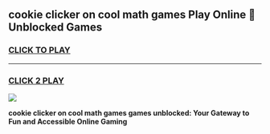 
## cookie clicker on cool math games Play Online 👋 Unblocked Games
<h3>
<a href="https://news.freeplayer.one?title=cookie_clicker_on_cool_math_games&ref=17CMG">CLICK TO PLAY</a></h3>
<hr>

<h3>
<a href="https://news.freeplayer.one?title=cookie_clicker_on_cool_math_games&ref=17CMG">CLICK 2 PLAY</a>
  
</h3>

<a href="https://news.freeplayer.one?title=cookie_clicker_on_cool_math_games&ref=17CMG/"><img src="https://clearcache.store/games.png"></a>


**cookie clicker on cool math games games unblocked: Your Gateway to Fun and Accessible Online Gaming**
